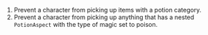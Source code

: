 1. Prevent a character from picking up items with a potion category.
2. Prevent a character from picking up anything that has a nested `PotionAspect` with the type of magic set to poison.